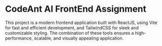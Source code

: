 <h1>CodeAnt AI FrontEnd Assignment</h1>
<p></p>
<p>This project is a modern frontend application built with ReactJS, using Vite for fast and efficient development, and TailwindCSS for  sleek and customizable styling. The combination of these tools ensures 
  a high-performance, scalable, and visually appealing application.</p>
